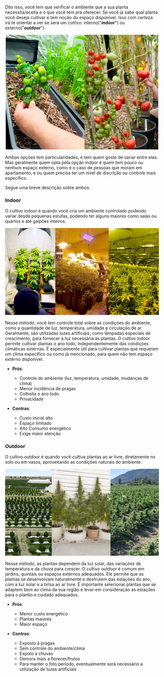 Dito isso, você tem que verificar o ambiente que a sua planta necessita/aceita e o que você tem pra oferecer. Se você já sabe qual planta você deseja cultivar e tem noção do espaço disponível. Isso com certeza irá te orientar a ver se será um cultivo: interno("***indoor***") ou externo("***outdoor***").

<p align="center">
<img src="tomates02.png" alt="drawing" width="500"/>
</p>

Ambas opções tem particularidades, e tem quem goste de variar entre elas. Mas geralmente quem opta pela opção *indoor* é quem tem pouco ou nenhum espaço externo, como é o caso de pessoas que moram em apartamento, e ou quem precisa ter um nível de discrição ou controle mais específico.

Segue uma breve descrição sobre ambos:

### **Indoor**
O cultivo indoor é quando você cria um ambiente controlado podendo variar desde pequenas estufas, podendo ter alguns maiores como salas ou quartos e até galpões inteiros. 
<p align="center">
<img src="grow01.png" alt="drawing" width="800"/>
</p>

Nesse método, você tem controle total sobre as condições do ambiente, como a quantidade de luz, temperatura, umidade e circulação de ar. Geralmente, são utilizadas luzes artificiais, como lâmpadas especiais de crescimento, para fornecer a luz necessária às plantas. O cultivo indoor permite cultivar plantas o ano todo, independentemente das condições climáticas externas. É especialmente útil para cultivar plantas que requerem um clima específico ou como já mencionado, para quem não tem espaço externo disponível.

- **Prós**:
    - Controle do ambiente (luz, temperatura, umidade, mudanças de clima)
    - Menor incidência de pragas
    - Colheita o ano todo
    - Privacidade

- **Contras**:
    - Custo inicial alto
    - Espaço limitado
    - Alto Consumo energético
    - Exige maior atenção


### **Outdoor**
O cultivo outdoor é quando você cultiva plantas ao ar livre, diretamente no solo ou em vasos, aproveitando as condições naturais do ambiente. 

<p align="center">
<img src="grow02.png" alt="drawing" width="800"/>
</p>

Nesse método, as plantas dependem da luz solar, das variações de temperatura e da chuva para crescer. O cultivo outdoor é comum em jardins, quintais ou espaços externos adequados. Ele permite que as plantas se desenvolvam naturalmente e desfrutem das estações do ano, com a luz solar e a brisa ao ar livre. É importante selecionar plantas que se adaptem bem ao clima da sua região e levar em consideração as estações para o plantio e cuidado adequados.

- **Prós**:
    - Menor custo energético
    - Plantas maiores
    - Maior espaço

- **Contras**:
    - Exposto à pragas
    - Sem controle do ambiente/clima
    - Expoto a chuvas
    - Demora mais a florecer/frutos
    - Para manter o foto período, eventualmente será necessário a utilização de luzes artificiais